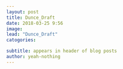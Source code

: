 ```yaml
---
layout: post
title: Dunce_Draft
date: 2018-03-25 9:56
image:
lead: "Dunce_Draft"
catogories:

subtitle: appears in header of blog posts
author: yeah-nothing
---
```




<div class='exif_embed' data-id='7895'></div><script async src='https://embed.exif.co/exif.js'></script>
